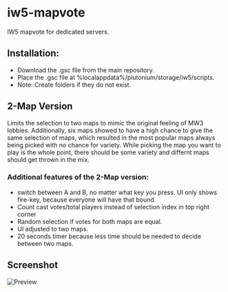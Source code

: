 # iw5-mapvote
IW5 mapvote for dedicated servers.

## Installation:
* Download the .gsc file from the main repository.
* Place the .gsc file at %localappdata%/plutonium/storage/iw5/scripts.
* Note: Create folders if they do not exist.

## 2-Map Version
Limits the selection to two maps to mimic the original feeling of MW3 lobbies.
Additionally, six maps showed to have a high chance to give the same selection of maps, which resulted in the most popular maps always being picked with no chance for variety. While picking the map you want to play is the whole point, there should be some variety and differnt maps should get thrown in the mix. 

### Additional features of the 2-Map version:
* switch between A and B, no matter what key you press. UI only shows fire-key, because everyone will have that bound.
* Count cast votes/total players instead of selection index in top right corner
* Random selection if votes for both maps are equal.
* UI adjusted to two maps.
* 20 seconds timer because less time should be needed to decide between two maps.

## Screenshot
![Preview](https://raw.githubusercontent.com/callanb/iw5-mapvote/main/iw5-mapvote-preview.png)

